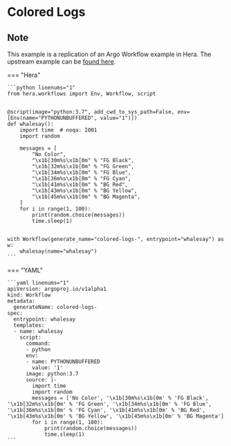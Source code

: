 # Colored Logs

## Note

This example is a replication of an Argo Workflow example in Hera.
The upstream example can be [found here](https://github.com/argoproj/argo-workflows/blob/main/examples/colored-logs.yaml).




=== "Hera"

    ```python linenums="1"
    from hera.workflows import Env, Workflow, script


    @script(image="python:3.7", add_cwd_to_sys_path=False, env=[Env(name="PYTHONUNBUFFERED", value="1")])
    def whalesay():
        import time  # noqa: I001
        import random

        messages = [
            "No Color",
            "\x1b[30m%s\x1b[0m" % "FG Black",
            "\x1b[32m%s\x1b[0m" % "FG Green",
            "\x1b[34m%s\x1b[0m" % "FG Blue",
            "\x1b[36m%s\x1b[0m" % "FG Cyan",
            "\x1b[41m%s\x1b[0m" % "BG Red",
            "\x1b[43m%s\x1b[0m" % "BG Yellow",
            "\x1b[45m%s\x1b[0m" % "BG Magenta",
        ]
        for i in range(1, 100):
            print(random.choice(messages))
            time.sleep(1)


    with Workflow(generate_name="colored-logs-", entrypoint="whalesay") as w:
        whalesay(name="whalesay")
    ```

=== "YAML"

    ```yaml linenums="1"
    apiVersion: argoproj.io/v1alpha1
    kind: Workflow
    metadata:
      generateName: colored-logs-
    spec:
      entrypoint: whalesay
      templates:
      - name: whalesay
        script:
          command:
          - python
          env:
          - name: PYTHONUNBUFFERED
            value: '1'
          image: python:3.7
          source: |-
            import time
            import random
            messages = ['No Color', '\x1b[30m%s\x1b[0m' % 'FG Black', '\x1b[32m%s\x1b[0m' % 'FG Green', '\x1b[34m%s\x1b[0m' % 'FG Blue', '\x1b[36m%s\x1b[0m' % 'FG Cyan', '\x1b[41m%s\x1b[0m' % 'BG Red', '\x1b[43m%s\x1b[0m' % 'BG Yellow', '\x1b[45m%s\x1b[0m' % 'BG Magenta']
            for i in range(1, 100):
                print(random.choice(messages))
                time.sleep(1)
    ```

